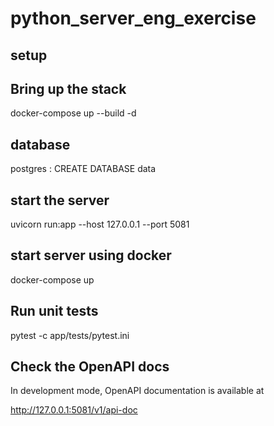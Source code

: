 # python_server_eng_exercise

## setup

## Bring up the stack
docker-compose up --build -d

## database
postgres : 
CREATE DATABASE data

## start the server
uvicorn run:app --host 127.0.0.1 --port 5081

## start server using docker
docker-compose up

## Run unit tests
 pytest -c app/tests/pytest.ini

## Check the OpenAPI docs
In development mode, OpenAPI documentation is available at

http://127.0.0.1:5081/v1/api-doc


